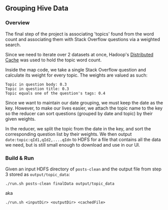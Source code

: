 ## Grouping Hive Data

### Overview
The final step of the project is associating 'topics' found from the word count and associating them with Stack Overflow questions via a weighted search.

Since we need to iterate over 2 datasets at once, Hadoop's [Distributed Cache](https://hadoop.apache.org/docs/r2.6.3/api/org/apache/hadoop/filecache/DistributedCache.html) was used to hold the topic word count.

Inside the map code, we take a single Stack Overflow question and calculate its weight for every topic. The weights are valued as such:

```
Topic in question body: 0.3
Topic in question title: 0.3
Topic equals one of the question's tags: 0.4
```
Since we want to maintain our date grouping, we must keep the date as the key. However, to make our lives easier, we attach the topic name to the key so the reducer can sort questions (grouped by date and topic) by their given weights.

In the reducer, we split the topic from the date in the key, and sort the corresponding question list by their weights. We then output  `date:topic:qId1,qId2,....qIdn` to HDFS for a file that contains all the data we need, but is still small enough to download and use in our UI.


### Build & Run
Given an input HDFS directory of `posts-clean` and the output file from step 3 stored as `output/topic_data`:

```
./run.sh posts-clean finalData output/topic_data
```
aka
```
./run.sh <inputDir> <outputDir> <cachedFile>
```
